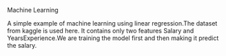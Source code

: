 Machine Learning

A simple example of machine learning using linear regression.The dataset from kaggle is used here. It contains only two features Salary and YearsExperience.We are training the model first and then making it predict the salary.
